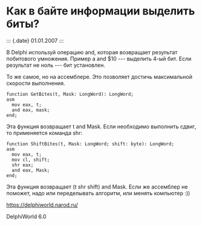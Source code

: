Как в байте информации выделить биты?
=====================================

::: {.date}
01.01.2007
:::

В Delphi используй операцию and, которая возвращает результат побитового
умножения. Пример a and \$10 --- выделить 4-ый бит. Если результат не
ноль --- бит установлен.

То же самое, но на ассемблере. Это позволяет достичь максимальной
скорости выполнения.

    function GetBites(t, Mask: LongWord): LongWord;  
    asm
      mov eax, t;
      and eax, mask;
    end;

Эта функция возвращает t and Mask. Если необходимо выполнить сдвиг, то
применяется команда shr:

    function ShiftBites(t, Mask: LongWord; shift: byte): LongWord; 
    asm
      mov eax, t;
      mov cl, shift;
      shr eax;
      and eax, Mask;
    end;

Эта функция возвращает (t shr shift) and Mask. Если же ассемблер не
поможет, надо или переделывать алгоритм, или менять компьютер :))

<https://delphiworld.narod.ru/>

DelphiWorld 6.0

 
